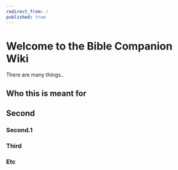 ```yaml
---
redirect_from: /
published: true
---
```


# Welcome to the Bible Companion Wiki

There are many things..

## Who this is meant for

## Second
### Second.1


### Third


### Etc